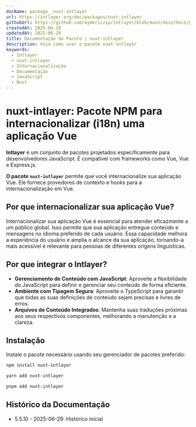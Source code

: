 ```yaml
---
docName: package__nuxt-intlayer
url: https://intlayer.org/doc/packages/nuxt-intlayer
githubUrl: https://github.com/aymericzip/intlayer/blob/main/docs/docs/pt/packages/nuxt-intlayer/index.md
createdAt: 2025-06-18
updatedAt: 2025-06-29
title: Documentação do Pacote | nuxt-intlayer
description: Veja como usar o pacote nuxt-intlayer
keywords:
  - Intlayer
  - nuxt-intlayer
  - Internacionalização
  - Documentação
  - JavaScript
  - Nuxt
---
```


# nuxt-intlayer: Pacote NPM para internacionalizar (i18n) uma aplicação Vue

**Intlayer** é um conjunto de pacotes projetados especificamente para desenvolvedores JavaScript. É compatível com frameworks como Vue, Vue e Express.js.

**O pacote `nuxt-intlayer`** permite que você internacionalize sua aplicação Vue. Ele fornece provedores de contexto e hooks para a internacionalização em Vue.

## Por que internacionalizar sua aplicação Vue?

Internacionalizar sua aplicação Vue é essencial para atender eficazmente a um público global. Isso permite que sua aplicação entregue conteúdo e mensagens no idioma preferido de cada usuário. Essa capacidade melhora a experiência do usuário e amplia o alcance da sua aplicação, tornando-a mais acessível e relevante para pessoas de diferentes origens linguísticas.

## Por que integrar o Intlayer?

- **Gerenciamento de Conteúdo com JavaScript**: Aproveite a flexibilidade do JavaScript para definir e gerenciar seu conteúdo de forma eficiente.
- **Ambiente com Tipagem Segura**: Aproveite o TypeScript para garantir que todas as suas definições de conteúdo sejam precisas e livres de erros.
- **Arquivos de Conteúdo Integrados**: Mantenha suas traduções próximas aos seus respectivos componentes, melhorando a manutenção e a clareza.

## Instalação

Instale o pacote necessário usando seu gerenciador de pacotes preferido:

```bash packageManager="npm"
npm install nuxt-intlayer
```

```bash packageManager="yarn"
yarn add nuxt-intlayer
```

```bash packageManager="pnpm"
pnpm add nuxt-intlayer
```

## Histórico da Documentação

- 5.5.10 - 2025-06-29: Histórico inicial
